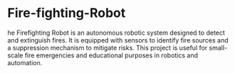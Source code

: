 # Fire-fighting-Robot
he Firefighting Robot is an autonomous robotic system designed to detect and extinguish fires. It is equipped with sensors to identify fire sources and a suppression mechanism to mitigate risks. This project is useful for small-scale fire emergencies and educational purposes in robotics and automation.
